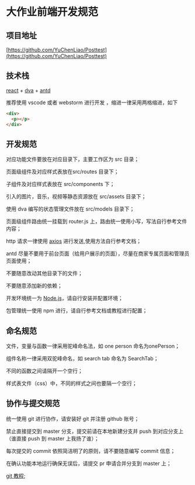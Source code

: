 # 大作业前端开发规范

## 项目地址

[https://github.com/YuChenLiao/Posttest](https://github.com/YuChenLiao/Posttest)

## 技术栈

[react](https://react.docschina.org/tutorial/tutorial.html) + [dva](https://dvajs.com/) + [antd](https://ant.design/docs/react/getting-started-cn)

推荐使用 vscode 或者 webstorm 进行开发 ，缩进一律采用两格缩进，如下

~~~html
<div>
  <p></p>
</div>
~~~

## 开发规范

对应功能文件要放在对应目录下，主要工作区为 src 目录；

页面级组件及对应样式表放在src/routes 目录下；

子组件及对应样式表放在 src/components 下；

引入的图片，音乐，视频等静态资源放在 src/assets 目录下；

使用 dva 编写的状态管理文件放在 src/models 目录下；

页面级组件路由统一挂载到 router.js 上，路由统一使用小写，写法自行参考文件内容；

http 请求一律使用 [axios](https://www.axios-http.cn/) 进行发送,使用方法自行参考文档；

antd 尽量不要用于前台页面（给用户展示的页面），尽量在商家专属页面和管理员页面使用；

不要随意改动其他目录下的文件；

不要随意添加新的依赖；

开发环境统一为 [Node.js](http://nodejs.cn/)，请自行安装并配置环境；

包管理统一使用 npm 进行，请自行参考文档或教程进行配置；

## 命名规范

文件，变量与函数一律采用驼峰命名法，如 one person 命名为onePerson；

组件名称一律采用双驼峰命名，如 search tab 命名为 SearchTab；

不同的函数之间请隔开一个空行；

样式表文件（css）中，不同的样式之间也要隔一个空行；

## 协作与提交规范

统一使用 git 进行协作，请安装好 git 并注册 github 账号；

禁止直接提交到 master 分支，提交前请在本地新建分支并 push 到对应分支上（谁直接 push 到 master 上我扬了谁）；

每次提交的 commit 依照简洁明了的原则，请不要随意编写 commit 信息；

在确认功能本地运行确保无误后，请提交 pr 申请合并分支到 master 上；

[git 教程](https://www.liaoxuefeng.com/wiki/896043488029600);
